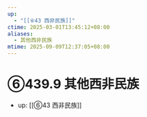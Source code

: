 ```yaml
---
up:
  - "[[⑥43 西非民族]]"
ctime: 2025-03-01T13:45:12+08:00
aliases:
  - 其他西非民族
mtime: 2025-09-09T12:37:05+08:00
---
```


# ⑥439.9 其他西非民族

- up: [[⑥43 西非民族]]

